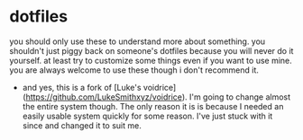 # dotfiles
you should only use these to understand more about something. you shouldn't just piggy back on someone's dotfiles because you will never do it yourself. at least try to customize some things even if you want to use mine. you are always welcome to use these though i don't recommend it.

- and yes, this is a fork of [Luke's voidrice] (https://github.com/LukeSmithxyz/voidrice). I'm going to change almost the entire system though. The only reason it is is because I needed an easily usable system quickly for some reason. I've just stuck with it since and changed it to suit me.
